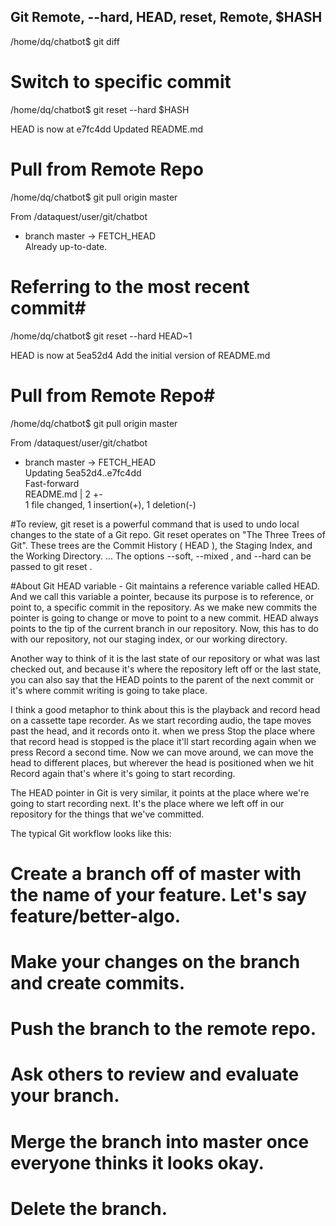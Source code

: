## Git Remote, --hard, HEAD, reset, Remote, $HASH

/home/dq/chatbot$ git diff  

# Switch to specific commit 

/home/dq/chatbot$ git reset --hard $HASH 

HEAD is now at e7fc4dd Updated README.md

# Pull from Remote Repo 

/home/dq/chatbot$ git pull origin master 

From /dataquest/user/git/chatbot                                                
 * branch            master     -> FETCH_HEAD                                   
Already up-to-date.  

# Referring to the most recent commit#

/home/dq/chatbot$ git reset --hard HEAD~1

HEAD is now at 5ea52d4 Add the initial version of README.md 

# Pull from Remote Repo#

/home/dq/chatbot$ git pull origin master 

From /dataquest/user/git/chatbot                                                
 * branch            master     -> FETCH_HEAD                                   
Updating 5ea52d4..e7fc4dd                                                       
Fast-forward                                                                    
 README.md | 2 +-                                                               
 1 file changed, 1 insertion(+), 1 deletion(-)                                  

#To review, git reset is a powerful command that is used to undo local changes to the state of a Git repo. Git reset operates on "The Three Trees of Git". These trees are the Commit History ( HEAD ), the Staging Index, and the Working Directory. ... The options --soft, --mixed , and --hard can be passed to git reset .

#About Git HEAD variable - Git maintains a reference variable called HEAD. And we call this variable a pointer, because its purpose is to reference, or point to, a specific commit in the repository. As we make new commits the pointer is going to change or move to point to a new commit. HEAD always points to the tip of the current branch in our repository. Now, this has to do with our repository, not our staging index, or our working directory.

Another way to think of it is the last state of our repository or what was last checked out, and because it's where the repository left off or the last state, you can also say that the HEAD points to the parent of the next commit or it's where commit writing is going to take place.

I think a good metaphor to think about this is the playback and record head on a cassette tape recorder. As we start recording audio, the tape moves past the head, and it records onto it. when we press Stop the place where that record head is stopped is the place it'll start recording again when we press Record a second time. Now we can move around, we can move the head to different places, but wherever the head is positioned when we hit Record again that's where it's going to start recording.

The HEAD pointer in Git is very similar, it points at the place where we're going to start recording next. It's the place where we left off in our repository for the things that we've committed.

The typical Git workflow looks like this:

# Create a branch off of master with the name of your feature. Let's say feature/better-algo.
# Make your changes on the branch and create commits.
# Push the branch to the remote repo.
# Ask others to review and evaluate your branch.
# Merge the branch into master once everyone thinks it looks okay.
# Delete the branch.
